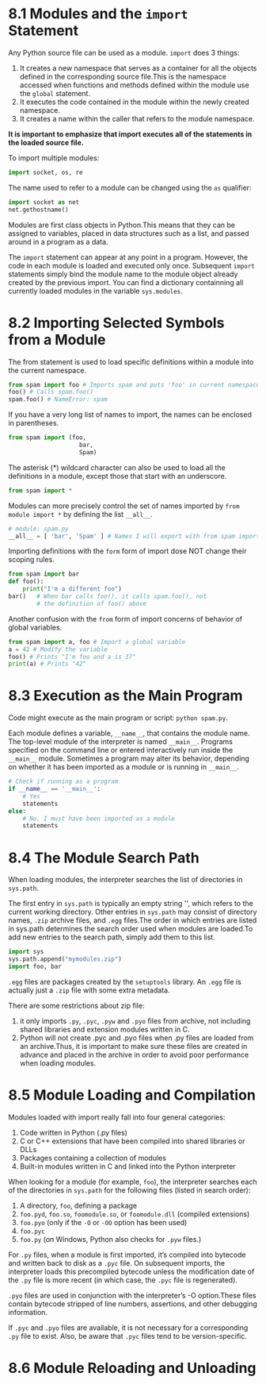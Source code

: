 # 8.1 Modules and the `import` Statement

Any Python source file can be used as a module. `import` does 3 things:

1. It creates a new namespace that serves as a container for all the objects defined in the corresponding source file.This is the namespace accessed when functions and methods defined within the module use the `global` statement.
2. It executes the code contained in the module within the newly created namespace.
3. It creates a name within the caller that refers to the module namespace.

**It is important to emphasize that import executes all of the statements in the loaded source file.**

To import multiple modules:

```python
import socket, os, re
```

The name used to refer to a module can be changed using the `as` qualifier:

```python
import socket as net
net.gethostname()
```

Modules are first class objects in Python.This means that they can be assigned to variables, placed in data structures such as a list, and passed around in a program as a data.

The `import` statement can appear at any point in a program. However, the code in each module is loaded and executed only once. Subsequent `import` statements simply bind the module name to the module object already created by the previous import. You can find a dictionary containning all currently loaded modules in the variable `sys.modules`.


# 8.2 Importing Selected Symbols from a Module

The from statement is used to load specific definitions within a module into the current namespace.

```python
from spam import foo # Imports spam and puts 'foo' in current namespace
foo() # Calls spam.foo()
spam.foo() # NameError: spam
```

If you have a very long list of names to import, the names can be enclosed in parentheses.

```python
from spam import (foo,
                    bar,
                    Spam)
```

The asterisk (*) wildcard character can also be used to load all the definitions in a module, except those that start with an underscore.

```python
from spam import *
```

Modules can more precisely control the set of names imported by `from module import *` by defining the list `__all__`. 

```python
# module: spam.py
__all__ = [ 'bar', 'Spam' ] # Names I will export with from spam import *
```

Importing definitions with the `form` form of import dose NOT change their scoping rules.

```python
from spam import bar
def foo():
    print("I'm a different foo")
bar()   # When bar calls foo(), it calls spam.foo(), not
        # the definition of foo() above
```

Another confusion with the `from` form of import concerns of behavior of global variables.

```python
from spam import a, foo # Import a global variable
a = 42 # Modify the variable
foo() # Prints "I'm foo and a is 37"
print(a) # Prints "42"
```


# 8.3 Execution as the Main Program

Code might execute as the main program or script: `python spam.py`.

Each module defines a variable, `__name__`, that contains the module name. The top-level module of the interpreter is named `__main__`. Programs specified on the command line or entered interactively run inside the `__main__` module. Sometimes a program may alter its behavior, depending on whether it has been imported as a module or is running in `__main__`.

```python
# Check if running as a program
if __name__ == '__main__':
    # Yes
    statements
else:
    # No, I must have been imported as a module
    statements
```


# 8.4 The Module Search Path

When loading modules, the interpreter searches the list of directories in `sys.path`. 

The first entry in `sys.path` is typically an empty string '', which refers to the current working directory. Other entries in `sys.path` may consist of directory names, `.zip` archive files, and `.egg` files.The order in which entries are listed in sys.path determines the search order used when modules are loaded.To add new entries to the search path, simply add them to this list.

```python
import sys
sys.path.append("mymodules.zip")
import foo, bar
```

`.egg` files are packages created by the `setuptools` library. An `.egg` file is actually just a `.zip` file with some extra metadata.

There are some restrictions about zip file:

1. it only imports `.py`, `.pyc`, `.pyw` and `.pyo` files from archive, not including shared libraries and extension modules written in C.
2. Python will not create .pyc and .pyo files when .py files are loaded from an archive.Thus, it is important to make sure these files are created in advance and placed in the archive in order to avoid poor performance when loading modules.


# 8.5 Module Loading and Compilation

Modules loaded with import really fall into four general categories:

1. Code written in Python (.py files)
2. C or C++ extensions that have been compiled into shared libraries or DLLs
3. Packages containing a collection of modules
4. Built-in modules written in C and linked into the Python interpreter

When looking for a module (for example, `foo`), the interpreter searches each of the directories in `sys.path` for the following files (listed in search order):

1. A directory, `foo`, defining a package
2. `foo.pyd`, `foo.so`, `foomodule.so`, or `foomodule.dll` (compiled extensions)
3. `foo.pyo` (only if the `-O` or `-OO` option has been used)
4. `foo.pyc`
5. `foo.py` (on Windows, Python also checks for `.pyw` files.)

For `.py` files, when a module is first imported, it’s compiled into bytecode and written back to disk as a `.pyc` file. On subsequent imports, the interpreter loads this precompiled bytecode unless the modification date of the `.py` file is more recent (in which case, the `.pyc` file is regenerated).

`.pyo` files are used in conjunction with the interpreter’s -O option.These files contain bytecode stripped of line numbers, assertions, and other debugging information.

If `.pyc` and `.pyo` files are available, it is not necessary for a corresponding `.py` file to exist. Also, be aware that `.pyc` files tend to be version-specific.


# 8.6 Module Reloading and Unloading


